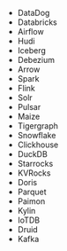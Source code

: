 * DataDog
* Databricks
* Airflow
* Hudi
* Iceberg
* Debezium
* Arrow
* Spark
* Flink
* Solr
* Pulsar
* Maize
* Tigergraph
* Snowflake
* Clickhouse
* DuckDB
* Starrocks
* KVRocks
* Doris
* Parquet
* Paimon
* Kylin
* IoTDB
* Druid
* Kafka
